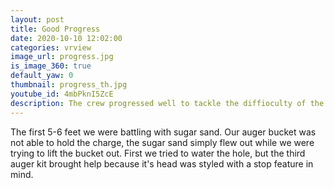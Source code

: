 ```yaml
---
layout: post
title: Good Progress
date: 2020-10-10 12:02:00
categories: vrview
image_url: progress.jpg
is_image_360: true
default_yaw: 0
thumbnail: progress_th.jpg
youtube_id: 4mbPknI5ZcE
description: The crew progressed well to tackle the diffioculty of the sugar sand layers
---
```

The first 5-6 feet we were battling with sugar sand. Our auger bucket was not able to hold the charge, the sugar sand simply flew out while we were trying to lift the bucket out. First we tried to water the hole, but the third auger kit brought help because it's head was styled with a stop feature in mind.
